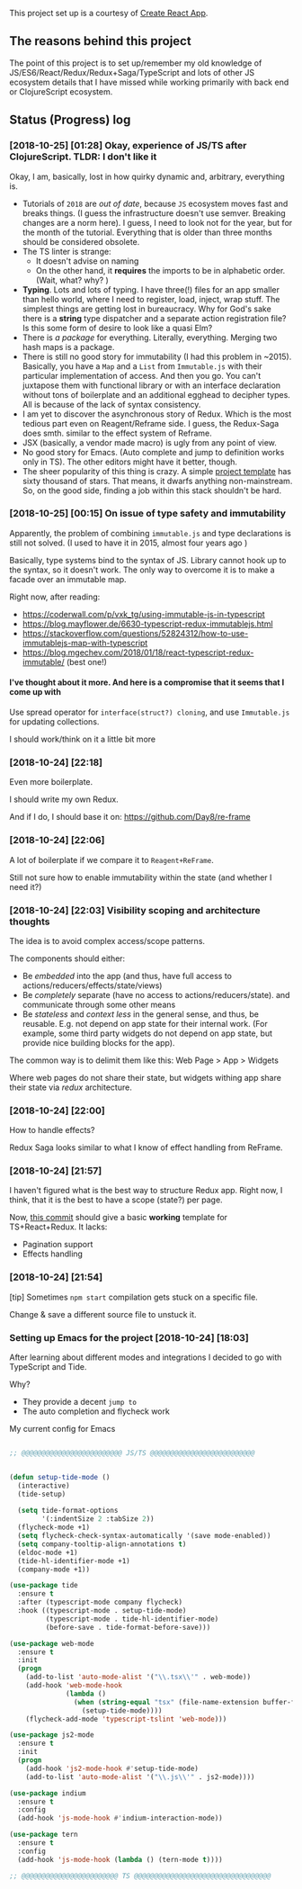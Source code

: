 This project set up is a courtesy of  [Create React App](https://github.com/facebookincubator/create-react-app).

## The reasons behind this project

The point of this project is to set up/remember my old knowledge of JS/ES6/React/Redux/Redux+Saga/TypeScript
and lots of other JS ecosystem details that I have missed while working primarily with back end or ClojureScript 
ecosystem. 

## Status (Progress) log

### [2018-10-25] [01:28] Okay, experience of JS/TS after ClojureScript. TLDR: I don't like it

Okay, I am, basically, lost in how quirky dynamic and, arbitrary,  everything is. 

* Tutorials of `2018` are *out of date*, because `JS` ecosystem moves fast and breaks things. (I guess the infrastructure doesn't use semver. 
  Breaking changes are a norm here). I guess, I need to look not for the year, but for the month of the tutorial. 
  Everything that is older than three months should be considered obsolete. 
* The TS linter is strange:
  * It doesn't advise on naming
  * On the other hand, it **requires** the imports to be in alphabetic order.(Wait, what? why? )
* **Typing**. Lots and lots of typing. I have three(!) files for an app smaller than hello world, where I need to register, load, inject, wrap
  stuff. The simplest things are getting lost in bureaucracy. Why for God's sake there is a **string** type dispatcher and a separate 
  action registration file? Is this some form of desire to look like a quasi Elm? 
* There is *a package* for everything. Literally, everything. Merging two hash maps is a package. 
* There is still no good story for immutability (I had this problem in ~2015). 
  Basically, you have a `Map` and a `List` from `Immutable.js` with their particular implementation of access. 
  And then you go. You can't juxtapose them with functional library or with an interface declaration without tons of boilerplate and
  an additional egghead to decipher types. All is because of the lack of syntax consistency. 
* I am yet to discover the asynchronous story of Redux. Which is the  most tedious part even on Reagent/Reframe 
  side. I guess, the Redux-Saga  does smth. similar to the effect system of Reframe. 
* JSX (basically, a vendor made  macro) is ugly from any point of view. 
* No good story for Emacs. (Auto complete and jump to definition works only in TS). 
  The other editors might have it better, though. 
* The sheer popularity of this thing is crazy. A simple [project template](https://github.com/facebook/create-react-app) has sixty
  thousand of stars. That means, it dwarfs anything non-mainstream. So, on the good side, finding a job within this stack shouldn't 
  be hard. 
  
### [2018-10-25] [00:15] On issue of type safety and immutability

Apparently, the problem of combining `immutable.js` and type declarations
is still not solved. (I used to have it in 2015, almost four years ago )

Basically, type systems bind to the syntax of JS. Library cannot hook up 
to the  syntax, so it doesn't work. The only way to overcome it is to make
a facade over an immutable map.

Right now, after reading:

* https://coderwall.com/p/vxk_tg/using-immutable-js-in-typescript
* https://blog.mayflower.de/6630-typescript-redux-immutablejs.html
* https://stackoverflow.com/questions/52824312/how-to-use-immutablejs-map-with-typescript
* https://blog.mgechev.com/2018/01/18/react-typescript-redux-immutable/ (best one!)

#### I've thought about it more. And here is a compromise that it seems that I come up with

Use spread operator for `interface(struct?) cloning`, and use `Immutable.js` for updating 
collections. 

I should work/think on it a little bit more


### [2018-10-24] [22:18]

Even more boilerplate. 

I should write my own Redux. 

And if I do, I should base it on:
https://github.com/Day8/re-frame

### [2018-10-24] [22:06]

A lot of boilerplate if we compare it to `Reagent+ReFrame`.

Still not sure how to enable immutability within the state
(and whether  I need it?)

### [2018-10-24] [22:03] Visibility scoping and architecture thoughts

The idea is to avoid complex access/scope patterns. 

The components should either:
* Be *embedded*   into the app (and thus, have full access to actions/reducers/effects/state/views)
* Be *completely* separate     (have no access to actions/reducers/state). and communicate through some other means
* Be *stateless* and *context less* in the general sense, and thus, be reusable.
  E.g. not depend on app state for their internal work. (For example, some third party widgets do not depend on app state, but provide 
  nice building blocks for the app). 
  
    
The common way is to delimit them like this: Web Page > App > Widgets

Where web pages do not share their state, but widgets withing app share 
their state via *redux* architecture. 


### [2018-10-24] [22:00]
How to handle effects? 

Redux Saga looks similar to what I know of effect handling from 
ReFrame. 

### [2018-10-24] [21:57]

I haven't figured what is the best way to structure Redux app. 
Right now, I think, that it is the best to have a scope (state?)
per page. 


Now, [this commit](https://github.com/MichaelLeachim/shumeric/commit/28167e75b94706587add481e06973450d07eab4e)
should give a basic **working** template for TS+React+Redux. 
It lacks:

* Pagination support
* Effects handling


### [2018-10-24] [21:54]

[tip] Sometimes `npm start` compilation gets stuck
on a specific file. 

Change & save a different source file to 
unstuck it. 

### Setting up Emacs for the project [2018-10-24] [18:03]

After learning about different modes and integrations
I decided to go with TypeScript and Tide. 

Why? 

* They provide a decent `jump to`
* The auto completion and flycheck work

My current config for Emacs

```lisp

;; @@@@@@@@@@@@@@@@@@@@@@@@@ JS/TS @@@@@@@@@@@@@@@@@@@@@@@@@@


(defun setup-tide-mode ()
  (interactive)
  (tide-setup)
  
  (setq tide-format-options
        '(:indentSize 2 :tabSize 2))
  (flycheck-mode +1)
  (setq flycheck-check-syntax-automatically '(save mode-enabled))
  (setq company-tooltip-align-annotations t)
  (eldoc-mode +1)
  (tide-hl-identifier-mode +1)
  (company-mode +1))

(use-package tide
  :ensure t
  :after (typescript-mode company flycheck)
  :hook ((typescript-mode . setup-tide-mode)
         (typescript-mode . tide-hl-identifier-mode)
         (before-save . tide-format-before-save)))

(use-package web-mode
  :ensure t
  :init
  (progn
    (add-to-list 'auto-mode-alist '("\\.tsx\\'" . web-mode))
    (add-hook 'web-mode-hook
              (lambda ()
                (when (string-equal "tsx" (file-name-extension buffer-file-name))
                  (setup-tide-mode))))
    (flycheck-add-mode 'typescript-tslint 'web-mode)))

(use-package js2-mode
  :ensure t
  :init
  (progn
    (add-hook 'js2-mode-hook #'setup-tide-mode)
    (add-to-list 'auto-mode-alist '("\\.js\\'" . js2-mode))))

(use-package indium
  :ensure t
  :config
  (add-hook 'js-mode-hook #'indium-interaction-mode))

(use-package tern
  :ensure t
  :config
  (add-hook 'js-mode-hook (lambda () (tern-mode t))))

;; @@@@@@@@@@@@@@@@@@@@@@@@ TS @@@@@@@@@@@@@@@@@@@@@@@@@@@@@@@@@@

```
